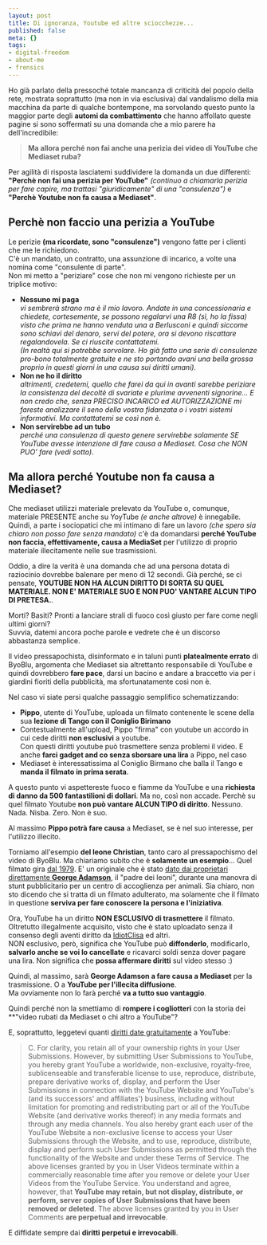```yaml
--- 
layout: post
title: Di ignoranza, Youtube ed altre sciocchezze...
published: false
meta: {}
tags: 
- digital-freedom
- about-me
- frensics
---
```

Ho già parlato della pressoché totale mancanza di criticità del popolo della rete, mostrata soprattutto (ma non in via esclusiva) dal vandalismo della mia macchina da parte di qualche bontempone, ma sorvolando questo punto la maggior parte degli **automi da combattimento** che hanno affollato queste pagine si sono soffermati su una domanda che a mio parere ha dell'incredibile:  
  
> **Ma allora perché non fai anche una perizia dei video di YouTube che Mediaset ruba?**  
  
Per agilità di risposta lasciatemi suddividere la domanda un due differenti: **"Perchè non fai una perizia per YouTube"** *(continuo a chiamarla perizia per fare capire, ma trattasi "giuridicamente" di una "consulenza")* e **"Perchè Youtube non fa causa a Mediaset"**.  
  
<h2>Perchè non faccio una perizia a YouTube</h2>  
  
Le perizie **(ma ricordate, sono "consulenze")** vengono fatte per i clienti che me le richiedono.  
C'è un mandato, un contratto, una assunzione di incarico, a volte una nomina come "consulente di parte".  
Non mi metto a "periziare" cose che non mi vengono richieste per un triplice motivo:  
  
* **Nessuno mi paga**  
    *vi sembrerà strano ma è il mio lavoro. Andate in una concessionaria e chiedete, cortesemente, se possono regalarvi una R8 (sì, ho la fissa) visto che prima ne hanno venduta una a Berlusconi e quindi siccome sono schiavi del denaro, servi del potere, ora si devono riscattare regalandovela. Se ci riuscite contattatemi.    
    (In realtà qui si potrebbe sorvolare. Ho già fatto una serie di consulenze pro-bono totalmente gratuite e ne sto portando avani una bella grossa proprio in questi giorni in una causa sui diritti umani).*  
* **Non ne ho il diritto**  
    *altrimenti, credetemi, quello che farei da qui in avanti sarebbe periziare la consistenza del decoltè di svariate e plurime avvenenti signorine... E non credo che, senza PRECISO INCARICO ed AUTORIZZAZIONE mi fareste analizzare il seno della vostra fidanzata o i vostri sistemi informativi. Ma contattatemi se così non è.*  
* **Non servirebbe ad un tubo**  
    *perché una consulenza di questo genere servirebbe solamente SE YouTube avesse intenzione di fare causa a Mediaset. Cosa che NON PUO' fare (vedi sotto)*.  
  
<h2>Ma allora perché Youtube non fa causa a Mediaset?</h2>  
   
Che mediaset utilizzi materiale prelevato da YouTube o, comunque, materiale PRESENTE anche su YoyTube *(e anche altrove)* è innegabile.  
Quindi, a parte i sociopatici che mi intimano di fare un lavoro *(che spero sia chiaro non posso fare senza mandato)* c'è da domandarsi **perché YouTube non faccia, effettivamente, causa a MediaSet** per l'utilizzo di proprio materiale illecitamente nelle sue trasmissioni.  
  
Oddio, a dire la verità è una domanda che ad una persona dotata di raziocinio dovrebbe balenare per meno di 12 secondi. Già perché, se ci pensate, **YOUTUBE NON HA ALCUN DIRITTO DI SORTA SU QUEL MATERIALE. NON E' MATERIALE SUO E NON PUO' VANTARE ALCUN TIPO DI PRETESA.**.  
  
Morti? Basiti? Pronti a lanciare strali di fuoco così giusto per fare come negli ultimi giorni?  
Suvvia, datemi ancora poche parole e vedrete che è un discorso abbastanza semplice.  
  
Il video pressapochista, disinformato e in taluni punti **platealmente errato** di ByoBlu, argomenta che Mediaset sia altrettanto responsabile di YouTube e quindi dovrebbero **fare pace**, darsi un bacino e andare a braccetto via per i giardini fioriti della pubblicità, ma sfortunatamente così non è.  
  
Nel caso vi siate persi qualche passaggio semplifico schematizzando:  
  
* **Pippo**, utente di YouTube, uploada un filmato contenente le scene della sua **lezione di Tango con il Coniglio Birimano**  
* Contestualmente all'upload, Pippo "firma" con youtube un accordo in cui cede diritti **non esclusivi** a youtube.  
   Con questi diritti youtube può trasmettere senza problemi il video. E anche **farci gadget and co senza sborsare una lira** a Pippo, nel caso
* Mediaset è interessatissima al Coniglio Birmano che balla il Tango e **manda il filmato in prima serata**.  
  
A questo punto vi aspettereste fuoco e fiamme da YouTube e una **richiesta di danno da 500 fantastilioni di dollari**. Ma no, così non accade. Perchè su quel filmato Youtube **non può vantare ALCUN TIPO di diritto**. Nessuno. Nada. Nisba. Zero. Non è suo.  
  
Al massimo **Pippo potrà fare causa** a Mediaset, se è nel suo interesse, per l'utilizzo illecito.  
  
Torniamo all'esempio **del leone Christian**, tanto caro al pressapochismo del video di ByoBlu. Ma chiariamo subito che è **solamente un esempio**...
Quel filmato gira [dal 1979](http://en.wikipedia.org/wiki/Christian_the_lion). E' un originale che è stato [dato dai proprietari direttamente **George Adamson**](http://en.wikipedia.org/wiki/Christian_the_lion), il "padre dei leoni", durante una manovra di stunt pubblicitario per un centro di accoglienza per animali. Sia chiaro, non sto dicendo che si tratta di un filmato adulterato, ma solamente che il filmato in questione **serviva per fare conoscere la persona e l'iniziativa**.  
  
Ora, YouTube ha un diritto **NON ESCLUSIVO di trasmettere** il filmato.  
Oltretutto illegalmente acquisito, visto che è stato uploadato senza il consenso degli aventi diritto da [IdiotClisa](http://www.youtube.com/user/idioticlisa) ed altri.  
NON esclusivo, però, significa che YouTube può **diffonderlo**, modificarlo, **salvarlo anche se voi lo cancellate** e ricavarci soldi senza dover pagare una lira. Non significa che **possa affermare diritti** sul video stesso :)  
  
Quindi, al massimo, sarà **George Adamson a fare causa a Mediaset** per la trasmissione. O a **YouTube per l'illecita diffusione**.  
Ma ovviamente non lo farà perché **va a tutto suo vantaggio**.  
  
Quindi perché non la smettiamo di **rompere i cogliotteri** con la storia dei **"video rubati da Mediaset o chi altro a YouTube"?  
  
E, soprattutto, leggetevi quanti [diritti date gratuitamente](http://it.youtube.com/t/terms) a YouTube:  
  
> C. For clarity, you retain all of your ownership rights in your User Submissions. However, by submitting User Submissions to YouTube, you hereby grant YouTube a worldwide, non-exclusive, royalty-free, sublicenseable and transferable license to use, reproduce, distribute, prepare derivative works of, display, and perform the User Submissions in connection with the YouTube Website and YouTube's (and its successors' and affiliates') business, including without limitation for promoting and redistributing part or all of the YouTube Website (and derivative works thereof) in any media formats and through any media channels. You also hereby grant each user of the YouTube Website a non-exclusive license to access your User Submissions through the Website, and to use, reproduce, distribute, display and perform such User Submissions as permitted through the functionality of the Website and under these Terms of Service. The above licenses granted by you in User Videos terminate within a commercially reasonable time after you remove or delete your User Videos from the YouTube Service. You understand and agree, however, that **YouTube may retain, but not display, distribute, or perform, server copies of User Submissions that have been removed or deleted**. The above licenses granted by you in User Comments **are perpetual and irrevocable**.  
  
E diffidate sempre dai **diritti perpetui e irrevocabili**.  
  
 
